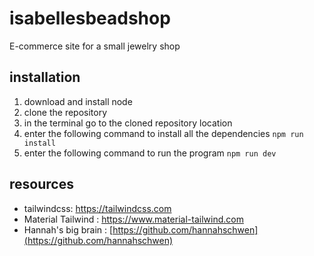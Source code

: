 # isabellesbeadshop
E-commerce site for a small jewelry shop


## installation

1. download and install node
2. clone the repository 
3. in the terminal go to the cloned repository location
4. enter the following command to install all the dependencies `npm run install`
5. enter the following command to run the program `npm run dev`

## resources

- tailwindcss: https://tailwindcss.com
- Material Tailwind : https://www.material-tailwind.com
- Hannah's big brain : [https://github.com/hannahschwen](https://github.com/hannahschwen)